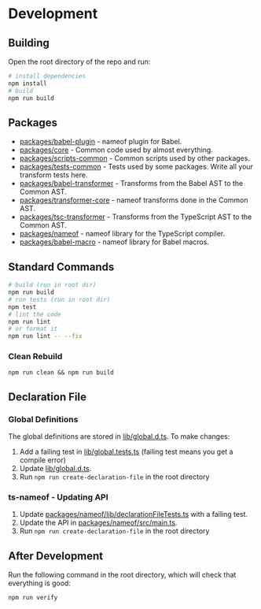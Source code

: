 # Development

## Building

Open the root directory of the repo and run:

```bash
# install dependencies
npm install
# build
npm run build
```

## Packages

- [packages/babel-plugin](packages/babel-plugin) - nameof plugin for Babel.
- [packages/core](packages/core) - Common code used by almost everything.
- [packages/scripts-common](packages/scripts-common) - Common scripts used by other packages.
- [packages/tests-common](packages/tests-common) - Tests used by some packages. Write all your transform tests here.
- [packages/babel-transformer](packages/babel-transformer) - Transforms from the Babel AST to the Common AST.
- [packages/transformer-core](packages/transformer-core) - nameof transforms done in the Common AST.
- [packages/tsc-transformer](packages/tsc-transformer) - Transforms from the TypeScript AST to the Common AST.
- [packages/nameof](packages/nameof) - nameof library for the TypeScript compiler.
- [packages/babel-macro](packages/babel-macro) - nameof library for Babel macros.

## Standard Commands

```bash
# build (run in root dir)
npm run build
# run tests (run in root dir)
npm test
# lint the code
npm run lint
# or format it
npm run lint -- --fix
```

### Clean Rebuild

```
npm run clean && npm run build
```

## Declaration File

### Global Definitions

The global definitions are stored in [lib/global.d.ts](lib/global.d.ts). To make changes:

1. Add a failing test in [lib/global.tests.ts](lib/global.tests.ts) (failing test means you get a compile error)
2. Update [lib/global.d.ts](lib/global.d.ts).
3. Run `npm run create-declaration-file` in the root directory

### ts-nameof - Updating API

1. Update [packages/nameof/lib/declarationFileTests.ts](packages/nameof/lib/declarationFileTests.ts) with a failing test.
2. Update the API in [packages/nameof/src/main.ts](packages/nameof/src/main.ts).
3. Run `npm run create-declaration-file` in the root directory

## After Development

Run the following command in the root directory, which will check that everything is good:

```bash
npm run verify
```

